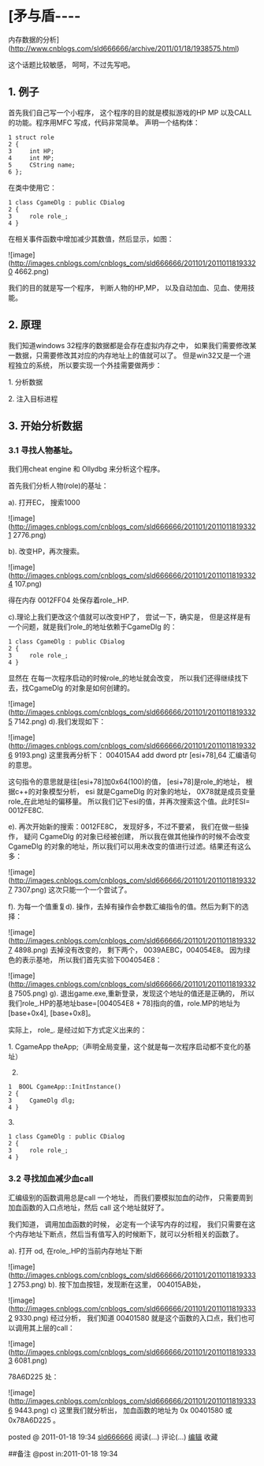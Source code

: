 #  [矛与盾----
内存数据的分析](http://www.cnblogs.com/sld666666/archive/2011/01/18/1938575.html)

这个话题比较敏感， 呵呵，不过先写吧。

## 1\. 例子

首先我们自己写一个小程序， 这个程序的目的就是模拟游戏的HP MP 以及CALL 的功能。程序用MFC 写成，代码非常简单。 声明一个结构体：

    1 struct role   
    2 {   
    3     int HP;   
    4     int MP;   
    5     CString name;   
    6 };

在类中使用它：

    1 class CgameDlg : public CDialog  
    2 {  
    3     role role_;  
    4 }

在相关事件函数中增加减少其数值，然后显示，如图：

![image](http://images.cnblogs.com/cnblogs_com/sld666666/201101/20110118193320
4662.png)

我们的目的就是写一个程序， 判断人物的HP,MP， 以及自动加血、见血、使用技能。

## 2\. 原理

我们知道windows 32程序的数据都是会存在虚拟内存之中， 如果我们需要修改某一数据，只需要修改其对应的内存地址上的值就可以了。
但是win32又是一个进程独立的系统， 所以要实现一个外挂需要做两步：

1\. 分析数据

2\. 注入目标进程

## 3\. 开始分析数据

### 3.1 寻找人物基址。

我们用cheat engine 和 Ollydbg 来分析这个程序。

首先我们分析人物(role)的基址：

a). 打开EC， 搜索1000

![image](http://images.cnblogs.com/cnblogs_com/sld666666/201101/20110118193321
2776.png)

b). 改变HP，再次搜索。

![image](http://images.cnblogs.com/cnblogs_com/sld666666/201101/20110118193324
107.png)

得在内存 0012FF04 处保存着role_.HP.

c).理论上我们更改这个值就可以改变HP了， 尝试一下，确实是， 但是这样是有一个问题，就是我们role_的地址依赖于CgameDlg 的：

    1 class CgameDlg : public CDialog  
    2 {  
    3     role role_;  
    4 }

显然在 在每一次程序启动的时候role_的地址就会改变， 所以我们还得继续找下去，找CgameDlg 的对象是如何创建的。

![image](http://images.cnblogs.com/cnblogs_com/sld666666/201101/20110118193325
7142.png) d).我们发现如下：

![image](http://images.cnblogs.com/cnblogs_com/sld666666/201101/20110118193326
9193.png) 这里我再分析下： 004015A4 add dword ptr [esi+78],64 汇编语句的意思。

这句指令的意思就是往[esi+78]加0x64(100)的值， [esi+78]是role_的地址， 根据c++的对象模型分析， esi
就是CgameDlg 的对象的地址， 0X78就是成员变量role_在此地址的偏移量。 所以我们记下esi的值，并再次搜索这个值。此时ESI=
0012FE8C.

e). 再次开始新的搜索：0012FE8C， 发现好多，不过不要紧， 我们在做一些操作， 疑问 CgameDlg 的对象已经被创建，
所以我在做其他操作的时候不会改变CgameDlg 的对象的地址，所以我们可以用未改变的值进行过滤。结果还有这么多：

![image](http://images.cnblogs.com/cnblogs_com/sld666666/201101/20110118193327
7307.png) 这次只能一个一个尝试了。

f). 为每一个值重复d). 操作，去掉有操作会参数汇编指令的值。然后为剩下的选择：

![image](http://images.cnblogs.com/cnblogs_com/sld666666/201101/20110118193327
4898.png) 去掉没有改变的， 剩下两个， 0039AEBC，004054E8。 因为绿色的表示基地， 所以我们首先实验下004054E8：

![image](http://images.cnblogs.com/cnblogs_com/sld666666/201101/20110118193328
7505.png) g). 退出game.exe,重新登录，发现这个地址的值还是正确的， 所以我们role_.HP的基地址base=[004054E8 +
78]指向的值，role.MP的地址为[base+0x4], [base+0x8]。

实际上， role_. 是经过如下方式定义出来的：

1\. CgameApp theApp;（声明全局变量，这个就是每一次程序启动都不变化的基址）

2.

    1  BOOL CgameApp::InitInstance()  
    2 {  
    3     CgameDlg dlg;  
    4 }

3\.

    1 class CgameDlg : public CDialog  
    2 {  
    3     role role_;  
    4 }

### 3.2 寻找加血减少血call

汇编级别的函数调用总是call 一个地址， 而我们要模拟加血的动作， 只需要周到加血函数的入口点地址，然后 call 这个地址就好了。

我们知道， 调用加血函数的时候， 必定有一个读写内存的过程， 我们只需要在这个内存地址下断点，然后当有值写入的时候断下，就可以分析相关的函数了。

a). 打开 od, 在role_.HP的当前内存地址下断

![image](http://images.cnblogs.com/cnblogs_com/sld666666/201101/20110118193331
2753.png) b). 按下加血按钮，发现断在这里， 004015AB处，

![image](http://images.cnblogs.com/cnblogs_com/sld666666/201101/20110118193332
9330.png) 经过分析， 我们知道 00401580 就是这个函数的入口点，我们也可以调用其上层的call：

![image](http://images.cnblogs.com/cnblogs_com/sld666666/201101/20110118193333
6081.png)

78A6D225 处：

![image](http://images.cnblogs.com/cnblogs_com/sld666666/201101/20110118193336
9443.png) c) 这里我们就分析出， 加血函数的地址为 0x 00401580 或 0x78A6D225 。

posted @ 2011-01-18 19:34 [sld666666](http://www.cnblogs.com/sld666666/)
阅读(...) 评论(...) [编辑](https://i.cnblogs.com/EditPosts.aspx?postid=1938575) 收藏

##备注 
 @post in:2011-01-18 19:34
